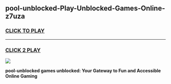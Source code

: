 
## pool-unblocked-Play-Unblocked-Games-Online-z7uza
<h3>
<a href="https://premium76.site?title=pool-unblocked&ref=25A">CLICK TO PLAY</a></h3>
<hr>

<h3>
<a href="https://premium76.site?title=pool-unblocked&ref=25A">CLICK 2 PLAY</a>
  
</h3>

<a href="https://premium76.site?title=pool-unblocked&ref=25A"><img src="https://clearcache.store/games.png"></a>


**pool-unblocked games unblocked: Your Gateway to Fun and Accessible Online Gaming**
